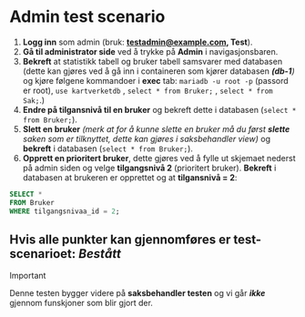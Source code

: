 # **Admin test scenario**
1. **Logg inn** som admin (bruk: **testadmin@example.com, Test**).
2. **Gå til administrator side** ved å trykke på **Admin** i navigasjonsbaren.
3. **Bekreft** at statistikk tabell og bruker tabell samsvarer med databasen (dette kan gjøres ved å gå inn i containeren som kjører databasen _**(db-1**)_ og kjøre følgene kommandoer i **exec** tab: `mariadb -u root -p` (passord er root), `use kartverketdb` , `select * from Bruker;` , `select * from Sak;`.)
4. **Endre på tilgansnivå til en bruker** og bekreft dette i databasen (`select * from Bruker;`).
5. **Slett en bruker** _(merk at for å kunne slette en bruker må du først **slette** saken som er tilknyttet, dette kan gjøres i saksbehandler view)_ og **bekreft** i databasen (`select * from Bruker;`).
6. **Opprett en prioritert bruker**, dette gjøres ved å fylle ut skjemaet nederst på admin siden og velge **tilgangsnivå 2** (prioritert bruker). **Bekreft** i databasen at brukeren er opprettet og at **tilgansnivå = 2**:
```sql
SELECT *
FROM Bruker
WHERE tilgangsnivaa_id = 2;
```

 **Hvis alle punkter kan gjennomføres er test-scenarioet: *Bestått***
 ---

> [!IMPORTANT]
> Denne testen bygger videre på **saksbehandler testen** og vi går _**ikke**_ gjennom funskjoner som blir gjort der.
